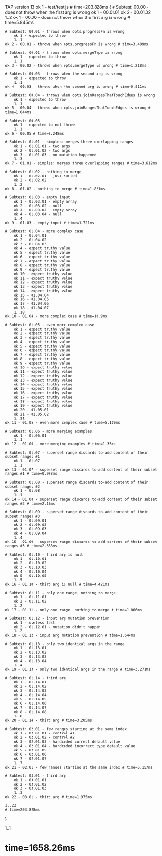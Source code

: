 TAP version 13
ok 1 - test/test.js # time=203.828ms {
    # Subtest: 00.00 - does not throw when the first arg is wrong
        ok 1 - 00.01.01
        ok 2 - 00.01.02
        1..2
    ok 1 - 00.00 - does not throw when the first arg is wrong # time=5.845ms
    
    # Subtest: 00.01 - throws when opts.progressFn is wrong
        ok 1 - expected to throw
        1..1
    ok 2 - 00.01 - throws when opts.progressFn is wrong # time=3.409ms
    
    # Subtest: 00.02 - throws when opts.mergeType is wrong
        ok 1 - expected to throw
        1..1
    ok 3 - 00.02 - throws when opts.mergeType is wrong # time=1.218ms
    
    # Subtest: 00.03 - throws when the second arg is wrong
        ok 1 - expected to throw
        1..1
    ok 4 - 00.03 - throws when the second arg is wrong # time=0.811ms
    
    # Subtest: 00.04 - throws when opts.joinRangesThatTouchEdges is wrong
        ok 1 - expected to throw
        1..1
    ok 5 - 00.04 - throws when opts.joinRangesThatTouchEdges is wrong # time=1.044ms
    
    # Subtest: 00.05
        ok 1 - expected to not throw
        1..1
    ok 6 - 00.05 # time=2.248ms
    
    # Subtest: 01.01 - simples: merges three overlapping ranges
        ok 1 - 01.01.01 - two args
        ok 2 - 01.01.02 - two args
        ok 3 - 01.01.03 - no mutation happened
        1..3
    ok 7 - 01.01 - simples: merges three overlapping ranges # time=3.612ms
    
    # Subtest: 01.02 - nothing to merge
        ok 1 - 01.02.01 - just sorted
        ok 2 - 01.02.02
        1..2
    ok 8 - 01.02 - nothing to merge # time=1.821ms
    
    # Subtest: 01.03 - empty input
        ok 1 - 01.03.01 - empty array
        ok 2 - 01.03.02 - null
        ok 3 - 01.03.03 - empty array
        ok 4 - 01.03.04 - null
        1..4
    ok 9 - 01.03 - empty input # time=1.721ms
    
    # Subtest: 01.04 - more complex case
        ok 1 - 01.04.01
        ok 2 - 01.04.02
        ok 3 - 01.04.03
        ok 4 - expect truthy value
        ok 5 - expect truthy value
        ok 6 - expect truthy value
        ok 7 - expect truthy value
        ok 8 - expect truthy value
        ok 9 - expect truthy value
        ok 10 - expect truthy value
        ok 11 - expect truthy value
        ok 12 - expect truthy value
        ok 13 - expect truthy value
        ok 14 - expect truthy value
        ok 15 - 01.04.04
        ok 16 - 01.04.05
        ok 17 - 01.04.06
        ok 18 - 01.04.07
        1..18
    ok 10 - 01.04 - more complex case # time=10.9ms
    
    # Subtest: 01.05 - even more complex case
        ok 1 - expect truthy value
        ok 2 - expect truthy value
        ok 3 - expect truthy value
        ok 4 - expect truthy value
        ok 5 - expect truthy value
        ok 6 - expect truthy value
        ok 7 - expect truthy value
        ok 8 - expect truthy value
        ok 9 - expect truthy value
        ok 10 - expect truthy value
        ok 11 - expect truthy value
        ok 12 - expect truthy value
        ok 13 - expect truthy value
        ok 14 - expect truthy value
        ok 15 - expect truthy value
        ok 16 - expect truthy value
        ok 17 - expect truthy value
        ok 18 - expect truthy value
        ok 19 - expect truthy value
        ok 20 - 01.05.01
        ok 21 - 01.05.02
        1..21
    ok 11 - 01.05 - even more complex case # time=5.119ms
    
    # Subtest: 01.06 - more merging examples
        ok 1 - 01.06.01
        1..1
    ok 12 - 01.06 - more merging examples # time=1.35ms
    
    # Subtest: 01.07 - superset range discards to-add content of their subset ranges #1
        ok 1 - 01.07
        1..1
    ok 13 - 01.07 - superset range discards to-add content of their subset ranges #1 # time=0.978ms
    
    # Subtest: 01.08 - superset range discards to-add content of their subset ranges #2
        ok 1 - 01.08
        1..1
    ok 14 - 01.08 - superset range discards to-add content of their subset ranges #2 # time=2.13ms
    
    # Subtest: 01.09 - superset range discards to-add content of their subset ranges #3
        ok 1 - 01.09.01
        ok 2 - 01.09.02
        ok 3 - 01.09.03
        ok 4 - 01.09.04
        1..4
    ok 15 - 01.09 - superset range discards to-add content of their subset ranges #3 # time=2.368ms
    
    # Subtest: 01.10 - third arg is null
        ok 1 - 01.10.01
        ok 2 - 01.10.02
        ok 3 - 01.10.03
        ok 4 - 01.10.04
        ok 5 - 01.10.05
        1..5
    ok 16 - 01.10 - third arg is null # time=4.421ms
    
    # Subtest: 01.11 - only one range, nothing to merge
        ok 1 - 01.11.01
        ok 2 - 01.11.02
        1..2
    ok 17 - 01.11 - only one range, nothing to merge # time=1.066ms
    
    # Subtest: 01.12 - input arg mutation prevention
        ok 1 - useless test
        ok 2 - 01.12.01 - mutation didn't happen
        1..2
    ok 18 - 01.12 - input arg mutation prevention # time=1.644ms
    
    # Subtest: 01.13 - only two identical args in the range
        ok 1 - 01.13.01
        ok 2 - 01.13.02
        ok 3 - 01.13.03
        ok 4 - 01.13.04
        1..4
    ok 19 - 01.13 - only two identical args in the range # time=3.271ms
    
    # Subtest: 01.14 - third arg
        ok 1 - 01.14.01
        ok 2 - 01.14.02
        ok 3 - 01.14.03
        ok 4 - 01.14.04
        ok 5 - 01.14.05
        ok 6 - 01.14.06
        ok 7 - 01.14.07
        ok 8 - 01.14.08
        1..8
    ok 20 - 01.14 - third arg # time=3.205ms
    
    # Subtest: 02.01 - few ranges starting at the same index
        ok 1 - 02.01.01 - control #1
        ok 2 - 02.01.02 - control #2
        ok 3 - 02.01.03 - hardcoded correct default value
        ok 4 - 02.01.04 - hardcoded incorrect type default value
        ok 5 - 02.01.05
        ok 6 - 02.01.06
        ok 7 - 02.01.07
        1..7
    ok 21 - 02.01 - few ranges starting at the same index # time=5.157ms
    
    # Subtest: 03.01 - third arg
        ok 1 - 03.01.01
        ok 2 - 03.01.02
        ok 3 - 03.01.03
        1..3
    ok 22 - 03.01 - third arg # time=1.975ms
    
    1..22
    # time=203.828ms
}

1..1
# time=1658.26ms
